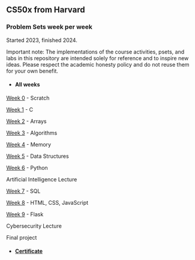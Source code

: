 ## CS50x from Harvard
### Problem Sets week per week

Started 2023, finished 2024.

Important note: The implementations of the course activities, psets, and labs in this repository are intended solely for reference and to inspire new ideas. Please respect the academic honesty policy and do not reuse them for your own benefit.

- #### All weeks

<a href="/week-0">Week 0</a> - Scratch

<a href="/week-1">Week 1</a> - C

<a href="/week-2">Week 2</a> - Arrays

<a href="/week-3">Week 3</a> - Algorithms

<a href="/week-4">Week 4</a> - Memory

<a href="/week-5">Week 5</a> - Data Structures

<a href="/week-6">Week 6</a> - Python

Artificial Intelligence Lecture

<a href="/week-7">Week 7</a> - SQL

<a href="/week-8">Week 8</a> - HTML, CSS, JavaScript

<a href="/week-9">Week 9</a> - Flask

Cybersecurity Lecture

Final project

- #### [Certificate](https://certificates.cs50.io/7e4eee09-32a5-448f-b99c-18190784bfbc.png?size=letter)

